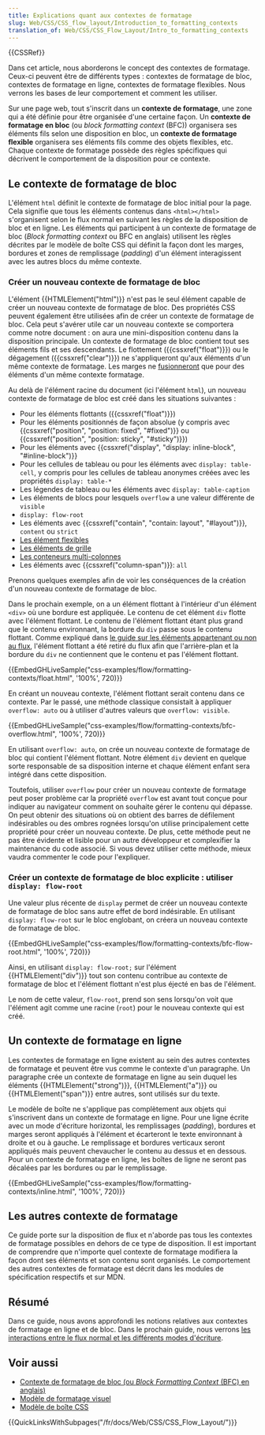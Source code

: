 ```yaml
---
title: Explications quant aux contextes de formatage
slug: Web/CSS/CSS_flow_layout/Introduction_to_formatting_contexts
translation_of: Web/CSS/CSS_Flow_Layout/Intro_to_formatting_contexts
---
```


{{CSSRef}}

Dans cet article, nous aborderons le concept des contextes de formatage. Ceux-ci peuvent être de différents types : contextes de formatage de bloc, contextes de formatage en ligne, contextes de formatage flexibles. Nous verrons les bases de leur comportement et comment les utiliser.

Sur une page web, tout s'inscrit dans un **contexte de formatage**, une zone qui a été définie pour être organisée d'une certaine façon. Un **contexte de formatage en bloc** (ou _block formatting context_ (BFC)) organisera ses éléments fils selon une disposition en bloc, un **contexte de formatage flexible** organisera ses éléments fils comme des objets flexibles, etc. Chaque contexte de formatage possède des règles spécifiques qui décrivent le comportement de la disposition pour ce contexte.

## Le contexte de formatage de bloc

L'élément `html` définit le contexte de formatage de bloc initial pour la page. Cela signifie que tous les éléments contenus dans `<html></html>` s'organisent selon le flux normal en suivant les règles de la disposition de bloc et en ligne. Les éléments qui participent à un contexte de formatage de bloc (_Block formatting context_ ou BFC en anglais) utilisent les règles décrites par le modèle de boîte CSS qui définit la façon dont les marges, bordures et zones de remplissage (_padding_) d'un élément interagissent avec les autres blocs du même contexte.

### Créer un nouveau contexte de formatage de bloc

L'élément {{HTMLElement("html")}} n'est pas le seul élément capable de créer un nouveau contexte de formatage de bloc. Des propriétés CSS peuvent également être utilisées afin de créer un contexte de formatage de bloc. Cela peut s'avérer utile car un nouveau contexte se comportera comme notre document : on aura une mini-disposition contenu dans la disposition principale. Un contexte de formatage de bloc contient tout ses éléments fils et ses descendants. Le flottement ({{cssxref("float")}}) ou le dégagement ({{cssxref("clear")}}) ne s'appliqueront qu'aux éléments d'un même contexte de formatage. Les marges ne [fusionneront](/fr/docs/Web/CSS/Modèle_de_boîte_CSS/Fusion_des_marges) que pour des éléments d'un même contexte formatage.

Au delà de l'élément racine du document (ici l'élément `html`), un nouveau contexte de formatage de bloc est créé dans les situations suivantes :

- Pour les éléments flottants ({{cssxref("float")}})
- Pour les éléments positionnés de façon absolue (y compris avec {{cssxref("position", "position: fixed", "#fixed")}} ou {{cssxref("position", "position: sticky", "#sticky")}})
- Pour les éléments avec {{cssxref("display", "display: inline-block", "#inline-block")}}
- Pour les cellules de tableau ou pour les éléments avec `display: table-cell`, y compris pour les cellules de tableau anonymes créées avec les propriétés `display: table-*`
- Les légendes de tableau ou les éléments avec `display: table-caption`
- Les éléments de blocs pour lesquels `overflow` a une valeur différente de `visible`
- `display: flow-root`
- Les éléments avec {{cssxref("contain", "contain: layout", "#layout")}}, `content` ou `strict`
- [Les élément flexibles](/fr/docs/Web/CSS/CSS_Flexible_Box_Layout/Concepts_de_base_flexbox)
- [Les éléments de grille](/fr/docs/Web/CSS/CSS_Grid_Layout/Les_concepts_de_base)
- [Les conteneurs multi-colonnes](/fr/docs/Web/CSS/CSS_Columns/Concepts_base_multi-colonnes)
- Les éléments avec {{cssxref("column-span")}}: `all`

Prenons quelques exemples afin de voir les conséquences de la création d'un nouveau contexte de formatage de bloc.

Dans le prochain exemple, on a un élément flottant à l'intérieur d'un élément `<div>` où une bordure est appliquée. Le contenu de cet élément `div` flotte avec l'élément flottant. Le contenu de l'élément flottant étant plus grand que le contenu environnant, la bordure du `div` passe sous le contenu flottant. Comme expliqué dans [le guide sur les éléments appartenant ou non au flux](/fr/docs/Web/CSS/CSS_Flow_Layout/In_Flow_and_Out_of_Flow), l'élément flottant a été retiré du flux afin que l'arrière-plan et la bordure du `div` ne contiennent que le contenu et pas l'élément flottant.

{{EmbedGHLiveSample("css-examples/flow/formatting-contexts/float.html", '100%', 720)}}

En créant un nouveau contexte, l'élément flottant serait contenu dans ce contexte. Par le passé, une méthode classique consistait à appliquer `overflow: auto` ou à utiliser d'autres valeurs que `overflow: visible`.

{{EmbedGHLiveSample("css-examples/flow/formatting-contexts/bfc-overflow.html", '100%', 720)}}

En utilisant `overflow: auto`, on crée un nouveau contexte de formatage de bloc qui contient l'élément flottant. Notre élément `div` devient en quelque sorte responsable de sa disposition interne et chaque élément enfant sera intégré dans cette disposition.

Toutefois, utiliser `overflow` pour créer un nouveau contexte de formatage peut poser problème car la propriété `overflow` est avant tout conçue pour indiquer au navigateur comment on souhaite gérer le contenu qui dépasse. On peut obtenir des situations où on obtient des barres de défilement indésirables ou des ombres rognées lorsqu'on utilise principalement cette propriété pour créer un nouveau contexte. De plus, cette méthode peut ne pas être évidente et lisible pour un autre développeur et complexifier la maintenance du code associé. Si vous devez utiliser cette méthode, mieux vaudra commenter le code pour l'expliquer.

### Créer un contexte de formatage de bloc explicite : utiliser `display: flow-root`

Une valeur plus récente de `display` permet de créer un nouveau contexte de formatage de bloc sans autre effet de bord indésirable. En utilisant `display: flow-root` sur le bloc englobant, on créera un nouveau contexte de formatage de bloc.

{{EmbedGHLiveSample("css-examples/flow/formatting-contexts/bfc-flow-root.html", '100%', 720)}}

Ainsi, en utilisant `display: flow-root;` sur l'élément {{HTMLElement("div")}} tout son contenu contribue au contexte de formatage de bloc et l'élément flottant n'est plus éjecté en bas de l'élément.

Le nom de cette valeur, `flow-root`, prend son sens lorsqu'on voit que l'élément agit comme une racine (`root`) pour le nouveau contexte qui est créé.

## Un contexte de formatage en ligne

Les contextes de formatage en ligne existent au sein des autres contextes de formatage et peuvent être vus comme le contexte d'un paragraphe. Un paragraphe crée un contexte de formatage en ligne au sein duquel les éléments {{HTMLElement("strong")}}, {{HTMLElement("a")}} ou {{HTMLElement("span")}} entre autres, sont utilisés sur du texte.

Le modèle de boîte ne s'applique pas complètement aux objets qui s'inscrivent dans un contexte de formatage en ligne. Pour une ligne écrite avec un mode d'écriture horizontal, les remplissages (_padding_), bordures et marges seront appliqués à l'élément et écarteront le texte environnant à droite et ou à gauche. Le remplissage et bordures verticaux seront appliqués mais peuvent chevaucher le contenu au dessus et en dessous. Pour un contexte de formatage en ligne, les boîtes de ligne ne seront pas décalées par les bordures ou par le remplissage.

{{EmbedGHLiveSample("css-examples/flow/formatting-contexts/inline.html", '100%', 720)}}

## Les autres contexte de formatage

Ce guide porte sur la disposition de flux et n'aborde pas tous les contextes de formatage possibles en dehors de ce type de disposition. Il est important de comprendre que n'importe quel contexte de formatage modifiera la façon dont ses éléments et son contenu sont organisés. Le comportement des autres contextes de formatage est décrit dans les modules de spécification respectifs et sur MDN.

## Résumé

Dans ce guide, nous avons approfondi les notions relatives aux contextes de formatage en ligne et de bloc. Dans le prochain guide, nous verrons [les interactions entre le flux normal et les différents modes d'écriture](/fr/docs/Web/CSS/CSS_Flow_Layout/Disposition_flux_et_modes_écriture).

## Voir aussi

- [Contexte de formatage de bloc (ou _Block Formatting Context_ (BFC) en anglais)](/fr/docs/Web/CSS/Block_formatting_context)
- [Modèle de formatage visuel](/fr/docs/Web/CSS/Modèle_de_mise_en_forme_visuelle)
- [Modèle de boîte CSS](/fr/docs/Web/CSS/Modèle_de_boîte_CSS)

{{QuickLinksWithSubpages("/fr/docs/Web/CSS/CSS_Flow_Layout/")}}
